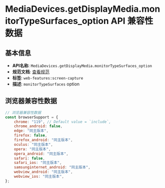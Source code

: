 # MediaDevices.getDisplayMedia.monitorTypeSurfaces_option API 兼容性数据

## 基本信息

- **API名称**: `MediaDevices.getDisplayMedia.monitorTypeSurfaces_option`
- **规范文档**: [查看规范](https://w3c.github.io/mediacapture-screen-share/#dom-displaymediastreamoptions-monitortypesurfaces)
- **标签**: `web-features:screen-capture`
- **描述**: `monitorTypeSurfaces` option

## 浏览器兼容性数据

```javascript
// 浏览器兼容性数据
const browserSupport = {
    chrome: "119", // Default value = `include`,
    chrome_android: false,
    edge: "同主版本",
    firefox: false,
    firefox_android: "同主版本",
    oculus: "同主版本",
    opera: "同主版本",
    opera_android: "同主版本",
    safari: false,
    safari_ios: "同主版本",
    samsunginternet_android: "同主版本",
    webview_android: "同主版本",
    webview_ios: "同主版本",
};

```

